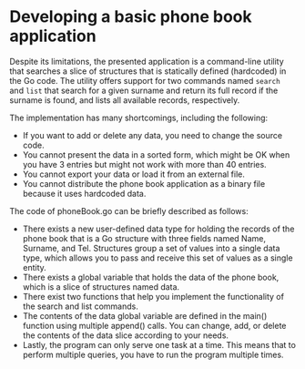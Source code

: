 # Developing a basic phone book application

Despite its limitations, the presented application is a command-line utility that searches a slice of structures that is statically defined (hardcoded) in the Go code. The utility offers support for two commands named `search` and `list` that search for a given surname and return its full record if the surname is found, and lists all available records, respectively.

The implementation has many shortcomings, including the following:
- If you want to add or delete any data, you need to change the source code.
- You cannot present the data in a sorted form, which might be OK when you have 3 entries but might not work with more than 40 entries.
- You cannot export your data or load it from an external file.
- You cannot distribute the phone book application as a binary file because it uses hardcoded data.

The code of phoneBook.go can be briefly described as follows:
- There exists a new user-defined data type for holding the records of the phone book that is a Go structure with three fields named Name, Surname, and Tel. Structures group a set of values into a single data type, which allows you to pass and receive this set of values as a single entity.
- There exists a global variable that holds the data of the phone book, which is a slice of structures named data.
- There exist two functions that help you implement the functionality of the search and list commands.
- The contents of the data global variable are defined in the main() function using multiple append() calls. You can change, add, or delete the contents of the data slice according to your needs.
- Lastly, the program can only serve one task at a time. This means that to perform multiple queries, you have to run the program multiple times.
